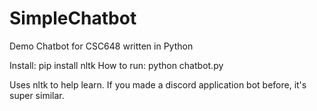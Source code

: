 # SimpleChatbot
Demo Chatbot for CSC648 written in Python

Install:
pip install nltk
How to run:
python chatbot.py

Uses nltk to help learn. If you made a discord application bot before, it's super similar.
